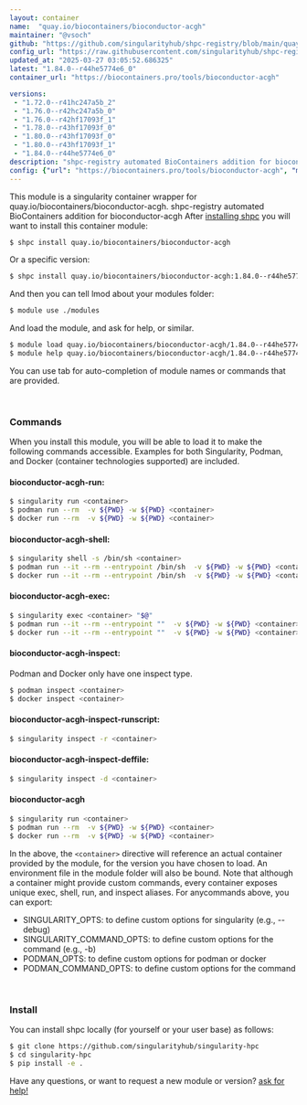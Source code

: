 ```yaml
---
layout: container
name:  "quay.io/biocontainers/bioconductor-acgh"
maintainer: "@vsoch"
github: "https://github.com/singularityhub/shpc-registry/blob/main/quay.io/biocontainers/bioconductor-acgh/container.yaml"
config_url: "https://raw.githubusercontent.com/singularityhub/shpc-registry/main/quay.io/biocontainers/bioconductor-acgh/container.yaml"
updated_at: "2025-03-27 03:05:52.686325"
latest: "1.84.0--r44he5774e6_0"
container_url: "https://biocontainers.pro/tools/bioconductor-acgh"

versions:
 - "1.72.0--r41hc247a5b_2"
 - "1.76.0--r42hc247a5b_0"
 - "1.76.0--r42hf17093f_1"
 - "1.78.0--r43hf17093f_0"
 - "1.80.0--r43hf17093f_0"
 - "1.80.0--r43hf17093f_1"
 - "1.84.0--r44he5774e6_0"
description: "shpc-registry automated BioContainers addition for bioconductor-acgh"
config: {"url": "https://biocontainers.pro/tools/bioconductor-acgh", "maintainer": "@vsoch", "description": "shpc-registry automated BioContainers addition for bioconductor-acgh", "latest": {"1.84.0--r44he5774e6_0": "sha256:83fdf221b8ea44dec6fb36eaa4e4beea521ab69f0239cc8ddab944ef47001365"}, "tags": {"1.72.0--r41hc247a5b_2": "sha256:54c79a871b3ecc03fd410be5b0657ede25657bc808229653fe5eee65986988a9", "1.76.0--r42hc247a5b_0": "sha256:b60ea47b739b76ba4a4bc5c27e5362bfd840047d095dc586a65b7a3ccd5d81ac", "1.76.0--r42hf17093f_1": "sha256:3c3874fb88a818927f8f359bd19df27e0a31315484e44dcef1662d2092397080", "1.78.0--r43hf17093f_0": "sha256:a598a6e48cb584e22d11aef945339086df88f5a25d1cce606bc291793b101ce1", "1.80.0--r43hf17093f_0": "sha256:cd5af33acddb070000c06da38419ef93431a3d3a33f891969692f17fa9404cf2", "1.80.0--r43hf17093f_1": "sha256:62f25c5fb9e2e748bdee07e705f30134ce5bae7ce7603a04fe4ebbdfba23e7f8", "1.84.0--r44he5774e6_0": "sha256:83fdf221b8ea44dec6fb36eaa4e4beea521ab69f0239cc8ddab944ef47001365"}, "docker": "quay.io/biocontainers/bioconductor-acgh"}
---
```


This module is a singularity container wrapper for quay.io/biocontainers/bioconductor-acgh.
shpc-registry automated BioContainers addition for bioconductor-acgh
After [installing shpc](#install) you will want to install this container module:


```bash
$ shpc install quay.io/biocontainers/bioconductor-acgh
```

Or a specific version:

```bash
$ shpc install quay.io/biocontainers/bioconductor-acgh:1.84.0--r44he5774e6_0
```

And then you can tell lmod about your modules folder:

```bash
$ module use ./modules
```

And load the module, and ask for help, or similar.

```bash
$ module load quay.io/biocontainers/bioconductor-acgh/1.84.0--r44he5774e6_0
$ module help quay.io/biocontainers/bioconductor-acgh/1.84.0--r44he5774e6_0
```

You can use tab for auto-completion of module names or commands that are provided.

<br>

### Commands

When you install this module, you will be able to load it to make the following commands accessible.
Examples for both Singularity, Podman, and Docker (container technologies supported) are included.

#### bioconductor-acgh-run:

```bash
$ singularity run <container>
$ podman run --rm  -v ${PWD} -w ${PWD} <container>
$ docker run --rm  -v ${PWD} -w ${PWD} <container>
```

#### bioconductor-acgh-shell:

```bash
$ singularity shell -s /bin/sh <container>
$ podman run --it --rm --entrypoint /bin/sh  -v ${PWD} -w ${PWD} <container>
$ docker run --it --rm --entrypoint /bin/sh  -v ${PWD} -w ${PWD} <container>
```

#### bioconductor-acgh-exec:

```bash
$ singularity exec <container> "$@"
$ podman run --it --rm --entrypoint ""  -v ${PWD} -w ${PWD} <container> "$@"
$ docker run --it --rm --entrypoint ""  -v ${PWD} -w ${PWD} <container> "$@"
```

#### bioconductor-acgh-inspect:

Podman and Docker only have one inspect type.

```bash
$ podman inspect <container>
$ docker inspect <container>
```

#### bioconductor-acgh-inspect-runscript:

```bash
$ singularity inspect -r <container>
```

#### bioconductor-acgh-inspect-deffile:

```bash
$ singularity inspect -d <container>
```



#### bioconductor-acgh

```bash
$ singularity run <container>
$ podman run --rm  -v ${PWD} -w ${PWD} <container>
$ docker run --rm  -v ${PWD} -w ${PWD} <container>
```


In the above, the `<container>` directive will reference an actual container provided
by the module, for the version you have chosen to load. An environment file in the
module folder will also be bound. Note that although a container
might provide custom commands, every container exposes unique exec, shell, run, and
inspect aliases. For anycommands above, you can export:

 - SINGULARITY_OPTS: to define custom options for singularity (e.g., --debug)
 - SINGULARITY_COMMAND_OPTS: to define custom options for the command (e.g., -b)
 - PODMAN_OPTS: to define custom options for podman or docker
 - PODMAN_COMMAND_OPTS: to define custom options for the command

<br>

### Install

You can install shpc locally (for yourself or your user base) as follows:

```bash
$ git clone https://github.com/singularityhub/singularity-hpc
$ cd singularity-hpc
$ pip install -e .
```

Have any questions, or want to request a new module or version? [ask for help!](https://github.com/singularityhub/singularity-hpc/issues)